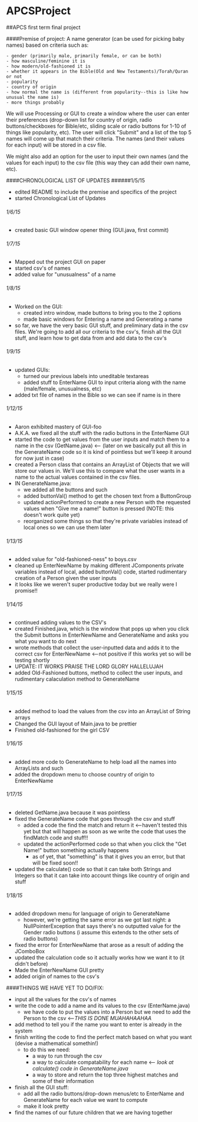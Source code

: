 APCSProject
===========

##APCS first term final project

####Premise of project:
 A name generator (can be used for picking baby names) based on criteria such as:
 
    - gender (primarily male, primarily female, or can be both)
    - how masculine/feminine it is
    - how modern/old-fashioned it is
    - whether it appears in the Bible(Old and New Testaments)/Torah/Quran or not
    - popularity
    - country of origin
    - how normal the name is (different from popularity--this is like how unusual the name is)
    - more things probably 

  We will use Processing or GUI to create a window where the user can enter their preferences (drop-down list for country of origin, radio buttons/checkboxes for Bible/etc, sliding scale or radio buttons for 1-10 of things like popularity, etc). The user will click "Submit" and a list of the top 5 names will come up that match their criteria. The names (and their values for each input) will be stored in a csv file. 

  We might also add an option for the user to input their own names (and the values for each input) to the csv file (this way they can add their own name, etc).
  
####CHRONOLOGICAL LIST OF UPDATES
######1/5/15
  - edited README to include the premise and specifics of the project
  - started Chronological List of Updates
  
###### 1/6/15
  - created basic GUI window opener thing (GUI.java, first commit)

###### 1/7/15
  - Mapped out the project GUI on paper
  - started csv's of names
  - added value for "unusualness" of a name
 
###### 1/8/15
  - Worked on the GUI:
    - created intro window, made buttons to bring you to the 2 options
    - made basic windows for Entering a name and Generating a name
  - so far, we have the very basic GUI stuff, and preliminary data in the csv files. We're going to add all our criteria to the csv's, finish all the GUI stuff, and learn how to get data from and add data to the csv's
  

###### 1/9/15
- updated GUIs:
  - turned our previous labels into uneditable textareas
  - added stuff to EnterName GUI to input criteria along with the name (male/female, unusualness, etc)
- added txt file of names in the Bible so we can see if name is in there

###### 1/12/15
- Aaron exhibited mastery of GUI-foo
- A.K.A. we fixed all the stuff with the radio buttons in the EnterName GUI
- started the code to get values from the user inputs and match them to a name in the csv (GetName.java) <-- (later on we basically put all this in the GenerateName code so it is kind of pointless but we'll keep it around for now just in case)
- created a Person class that contains an ArrayList of Objects that we will store our values in. We'll use this to compare what the user wants in a name to the actual values contained in the csv files.
- IN GenerateName.java:
  - we added all the buttons and such
  - added buttonVal() method to get the chosen text from a ButtonGroup
  - updated actionPerformed to create a new Person with the requested values when "Give me a name!" button is pressed (NOTE: this doesn't work quite yet)
  - reorganized some things so that they're private variables instead of local ones so we can use them later

###### 1/13/15
- added value for "old-fashioned-ness" to boys.csv
- cleaned up EnterNewName by making different JComponents private variables instead of local, added buttonVal() code, started rudimentary creation of a Person given the user inputs
- it looks like we weren't super productive today but we really were I promise!!

###### 1/14/15
- continued adding values to the CSV's
- created Finished.java, which is the window that pops up when you click the Submit buttons in EnterNewName and GenerateName and asks you what you want to do next
- wrote methods that collect the user-inputted data and adds it to the correct csv for EnterNewName <--not positive if this works yet so will be testing shortly
- UPDATE: IT WORKS PRAISE THE LORD GLORY HALLELUJAH
- added Old-Fashioned buttons, method to collect the user inputs, and rudimentary calaculation method to GenerateName

###### 1/15/15
- added method to load the values from the csv into an ArrayList of String arrays
- Changed the GUI layout of Main.java to be prettier
- Finished old-fashioned for the girl CSV

###### 1/16/15
- added more code to GenerateName to help load all the names into ArrayLists and such
- added the dropdown menu to choose country of origin to EnterNewName

###### 1/17/15
- deleted GetName.java because it was pointless
- fixed the GenerateName code that goes through the csv and stuff
  - added a code the find the match and return it <--haven't tested this yet but that will happen as soon as we write the code that uses the findMatch code and stuff!!
  - updated the actionPerformed code so that when you click the "Get Name!" button something actually happens
    - as of yet, that "something" is that it gives you an error, but that will be fixed soon!!
- updated the calculate() code so that it can take both Strings and Integers so that it can take into account things like country of origin and stuff

###### 1/18/15
- added dropdown menu for language of origin to GenerateName
  - however, we're getting the same error as we got last night: a NullPointerException that says there's no outputted value for the Gender radio buttons (i assume this extends to the other sets of radio buttons)
- fixed the error for EnterNewName that arose as a result of adding the JComboBox
- updated the calculation code so it actually works how we want it to (it didn't before)
- Made the EnterNewName GUI pretty
- added origin of names to the csv's
 

####THINGS WE HAVE YET TO DO/FIX:
- input all the values for the csv's of names
- write the code to add a name and its values to the csv (EnterName.java)
  - we have code to put the values into a Person but we need to add the Person to the csv <--*THIS IS DONE MUAHAHAAHAA*
- add method to tell you if the name you want to enter is already in the system 
- finish writing the code to find the perfect match based on what you want (devise a mathematical somethin!)
  - to do this we need:
    - a way to run through the csv
    - a way to calculate compatability for each name <-- *look at calculate() code in GenerateName.java*
    - a way to store and return the top three highest matches and some of their information
- finish all the GUI stuff:
  - add all the radio buttons/drop-down menus/etc to EnterName and GenerateName for each value we want to compute
  - make it look pretty
- find the names of our future children that we are having together
